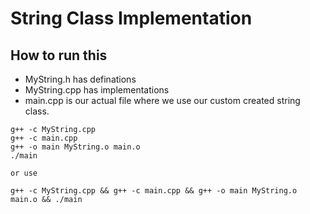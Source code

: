 # String Class Implementation

## How to run this

- MyString.h has definations
- MyString.cpp has implementations
- main.cpp is our actual file where we use our custom created string class.

```terminal
g++ -c MyString.cpp
g++ -c main.cpp
g++ -o main MyString.o main.o
./main

or use 

g++ -c MyString.cpp && g++ -c main.cpp && g++ -o main MyString.o main.o && ./main

```
